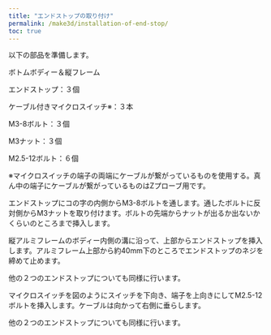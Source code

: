 ```yaml
---
title: "エンドストップの取り付け"
permalink: /make3d/installation-of-end-stop/
toc: true
---
```

以下の部品を準備します。

ボトムボディー＆縦フレーム

エンドストップ：３個

ケーブル付きマイクロスイッチ※：３本

M3-8ボルト：３個

M3ナット：３個

M2.5-12ボルト：６個

※マイクロスイッチの端子の両端にケーブルが繋がっているものを使用する。真ん中の端子にケーブルが繋がっているものはZプローブ用です。

エンドストップにコの字の内側からM3-8ボルトを通します。通したボルトに反対側からM3ナットを取り付けます。ボルトの先端からナットが出るか出ないかくらいのところまで挿入します。

縦アルミフレームのボディー内側の溝に沿って、上部からエンドストップを挿入します。アルミフレーム上部から約40mm下のところでエンドストップのネジを締めて止めます。

他の２つのエンドストップについても同様に行います。

マイクロスイッチを図のようにスイッチを下向き、端子を上向きにしてM2.5-12ボルトを挿入します。ケーブルは向かって右側に垂らします。

他の２つのエンドストップについても同様に行います。
